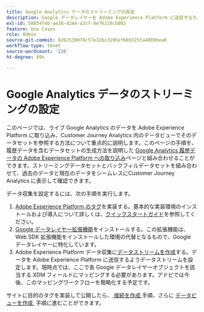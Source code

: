 ```yaml
---
title: Google Analytics データのストリーミングの設定
description: Google データレイヤーを Adobe Experience Platform に送信するための実装の設定方法について説明します
exl-id: 58854f4b-ae28-424e-a2cf-0e76219cb802
feature: Use Cases
role: Admin
source-git-commit: 8262539078c57e32bc3195ef669325fa4889bea0
workflow-type: tm+mt
source-wordcount: '226'
ht-degree: 89%

---
```


# Google Analytics データのストリーミングの設定

このページでは、ライブ Google Analytics のデータを Adobe Experience Platform に取り込み、Customer Journey Analytics 内のデータビューでそのデータセットを参照する方法について重点的に説明します。このページの手順を、履歴データを含むデータセットの生成方法を説明した [Google Analytics 履歴データの Adobe Experience Platform への取り込み](backfill.md)ページと組み合わせることができます。ストリーミングデータセットとバックフィルデータセットを組み合わせて、過去のデータと現在のデータをシームレスにCustomer Journey Analytics に表示して確認できます。

データ収集を設定するには、次の手順を実行します。

1. [Adobe Experience Platform のタグ](https://experienceleague.adobe.com/docs/experience-platform/tags/home.html?lang=ja)を実装する。基本的な実装環境のインストールおよび導入について詳しくは、[クイックスタートガイド](https://experienceleague.adobe.com/docs/experience-platform/tags/get-started/quick-start.html?lang=ja)を参照してください。
1. [Google データレイヤー拡張機能](https://experienceleague.adobe.com/docs/experience-platform/tags/extensions/adobe/google-data-layer/overview.html?lang=ja)をインストールする。この拡張機能は、Web SDK 拡張機能をインストールした環境の代替となるもので、Google データレイヤーに特化しています。
1. Adobe Experience Platform データ収集に[データストリームを作成](https://experienceleague.adobe.com/docs/experience-platform/edge/datastreams/overview.html?lang=ja)する。データを Adobe Experience Platform に送信するようデータストリームを設定します。現時点では、ここで各 Google データレイヤーオブジェクトを該当する XDM フィールドにマッピングする必要があります。アドビでは今後、このマッピングワークフローを簡略化する予定です。

サイトに目的のタグを実装して公開したら、[&#x200B; 接続を作成 &#x200B;](/help/connections/create-connection.md) 手順、さらに [&#x200B; データビューを作成 &#x200B;](/help/data-views/create-dataview.md) 手順に進むことができます。
